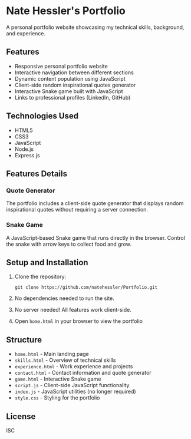 # Nate Hessler's Portfolio

A personal portfolio website showcasing my technical skills, background, and experience.

## Features

- Responsive personal portfolio website
- Interactive navigation between different sections
- Dynamic content population using JavaScript
- Client-side random inspirational quotes generator
- Interactive Snake game built with JavaScript
- Links to professional profiles (LinkedIn, GitHub)

## Technologies Used

- HTML5
- CSS3
- JavaScript
- Node.js
- Express.js

## Features Details

### Quote Generator
The portfolio includes a client-side quote generator that displays random inspirational quotes without requiring a server connection.

### Snake Game
A JavaScript-based Snake game that runs directly in the browser. Control the snake with arrow keys to collect food and grow.

## Setup and Installation

1. Clone the repository:
   ```
   git clone https://github.com/natehessler/Portfolio.git
   ```

2. No dependencies needed to run the site.

3. No server needed! All features work client-side.

4. Open `home.html` in your browser to view the portfolio

## Structure

- `home.html` - Main landing page
- `skills.html` - Overview of technical skills
- `experience.html` - Work experience and projects
- `contact.html` - Contact information and quote generator
- `game.html` - Interactive Snake game
- `script.js` - Client-side JavaScript functionality
- `index.js` - JavaScript utilities (no longer required)
- `style.css` - Styling for the portfolio

## License

ISC